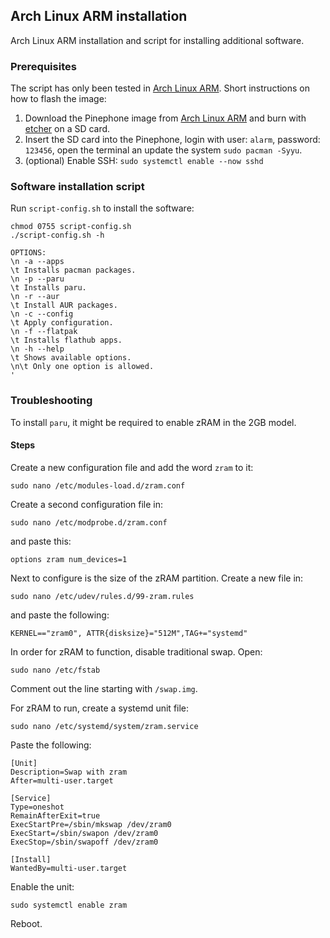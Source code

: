 ## Arch Linux ARM installation

Arch Linux ARM installation and script for installing additional software.

### Prerequisites 

The script has only been tested in [Arch Linux ARM](https://github.com/dreemurrs-embedded/Pine64-Arch). Short instructions on how to flash the image:

1. Download the Pinephone image from [Arch Linux ARM](https://github.com/dreemurrs-embedded/Pine64-Arch/releases) and burn with [etcher](https://github.com/balena-io/etcher) on a SD card.
2. Insert the SD card into the Pinephone, login with user: `alarm`, password: `123456`, open the terminal an update the system `sudo pacman -Syyu`.
3. (optional) Enable SSH: `sudo systemctl enable --now sshd`

### Software installation script

Run `script-config.sh` to install the software:

```
chmod 0755 script-config.sh
./script-config.sh -h

OPTIONS:
\n -a --apps
\t Installs pacman packages.
\n -p --paru
\t Installs paru.
\n -r --aur
\t Install AUR packages.
\n -c --config
\t Apply configuration.
\n -f --flatpak
\t Installs flathub apps.
\n -h --help
\t Shows available options.
\n\t Only one option is allowed.
'
```

### Troubleshooting

To install `paru`, it might be required to enable zRAM in the 2GB model. 

#### Steps

Create a new configuration file and add the word `zram` to it:

    sudo nano /etc/modules-load.d/zram.conf

Create a second configuration file in:

    sudo nano /etc/modprobe.d/zram.conf

and paste this:

    options zram num_devices=1

Next to configure is the size of the zRAM partition. Create a new file in:

    sudo nano /etc/udev/rules.d/99-zram.rules

and paste the following:

    KERNEL=="zram0", ATTR{disksize}="512M",TAG+="systemd"

In order for zRAM to function, disable traditional swap. Open:

    sudo nano /etc/fstab

Comment out the line starting with `/swap.img`.

For zRAM to run, create a systemd unit file:

    sudo nano /etc/systemd/system/zram.service

Paste the following:

    
    [Unit]
    Description=Swap with zram
    After=multi-user.target

    [Service]
    Type=oneshot 
    RemainAfterExit=true
    ExecStartPre=/sbin/mkswap /dev/zram0
    ExecStart=/sbin/swapon /dev/zram0
    ExecStop=/sbin/swapoff /dev/zram0

    [Install]
    WantedBy=multi-user.target
    
Enable the unit:

    sudo systemctl enable zram

Reboot. 